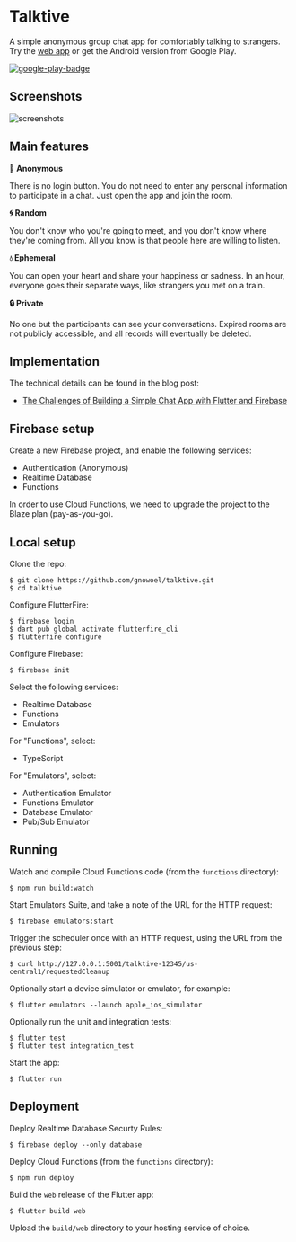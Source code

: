 # Talktive

A simple anonymous group chat app for comfortably talking to strangers. Try the [web app](https://open.talktive.app/) or get the Android version from Google Play.

[![google-play-badge](https://github.com/user-attachments/assets/bb22e307-7b4d-4871-ad1a-57d1d4b3b809)](https://play.google.com/store/apps/details?id=app.talktive)

## Screenshots

![screenshots](https://github.com/user-attachments/assets/855c3de8-6c62-4d83-bfd9-122a684cd14b)

## Main features

**:see_no_evil: Anonymous**

There is no login button. You do not need to enter any personal information to participate in a chat. Just open the app and join the room.

**:cyclone: Random**

You don't know who you're going to meet, and you don't know where they're coming from. All you know is that people here are willing to listen.

**:droplet: Ephemeral**

You can open your heart and share your happiness or sadness. In an hour, everyone goes their separate ways, like strangers you met on a train.

**:lock: Private**

No one but the participants can see your conversations. Expired rooms are not publicly accessible, and all records will eventually be deleted.

## Implementation

The technical details can be found in the blog post:

* [The Challenges of Building a Simple Chat App with Flutter and Firebase](https://medium.com/@gnowoel/the-challenges-of-building-a-simple-chat-app-with-flutter-and-firebase-b9f0a2f0f889)

## Firebase setup

Create a new Firebase project, and enable the following services:

* Authentication (Anonymous)
* Realtime Database
* Functions

In order to use Cloud Functions, we need to upgrade the project to the Blaze plan (pay-as-you-go).

## Local setup

Clone the repo:

```
$ git clone https://github.com/gnowoel/talktive.git
$ cd talktive
```

Configure FlutterFire:

```
$ firebase login
$ dart pub global activate flutterfire_cli
$ flutterfire configure
```

Configure Firebase:

```
$ firebase init
```

Select the following services:

* Realtime Database
* Functions
* Emulators

For "Functions", select:

* TypeScript

For "Emulators", select:

* Authentication Emulator
* Functions Emulator
* Database Emulator
* Pub/Sub Emulator

## Running

Watch and compile Cloud Functions code (from the `functions` directory):

```
$ npm run build:watch
```

Start Emulators Suite, and take a note of the URL for the HTTP request:

```
$ firebase emulators:start
```

Trigger the scheduler once with an HTTP request, using the URL from the previous step:

```
$ curl http://127.0.0.1:5001/talktive-12345/us-central1/requestedCleanup
```

Optionally start a device simulator or emulator, for example:

```
$ flutter emulators --launch apple_ios_simulator
```

Optionally run the unit and integration tests:

```
$ flutter test
$ flutter test integration_test
```

Start the app:

```
$ flutter run
```

## Deployment

Deploy Realtime Database Securty Rules:

```
$ firebase deploy --only database
```

Deploy Cloud Functions (from the `functions` directory):

```
$ npm run deploy
```

Build the `web` release of the Flutter app:

```
$ flutter build web
```

Upload the `build/web` directory to your hosting service of choice.
